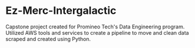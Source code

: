 # Ez-Merc-Intergalactic
Capstone project created for Promineo Tech's Data Engineering program. Utilized AWS tools and services to create a pipeline to move and clean data scraped and created using Python.
